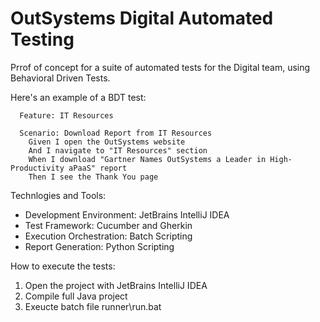 # OutSystems Digital Automated Testing

Prrof of concept for a suite of automated tests for the Digital team, using Behavioral Driven Tests.

Here's an example of a BDT test:

      Feature: IT Resources

      Scenario: Download Report from IT Resources
        Given I open the OutSystems website
        And I navigate to "IT Resources" section
        When I download "Gartner Names OutSystems a Leader in High-Productivity aPaaS" report
        Then I see the Thank You page

Technlogies and Tools:

 - Development Environment: JetBrains IntelliJ IDEA
 - Test Framework: Cucumber and Gherkin
 - Execution Orchestration: Batch Scripting
 - Report Generation: Python Scripting


How to execute the tests:

 1. Open the project with JetBrains IntelliJ IDEA
 2. Compile full Java project
 3. Exeucte batch file runner\run.bat





